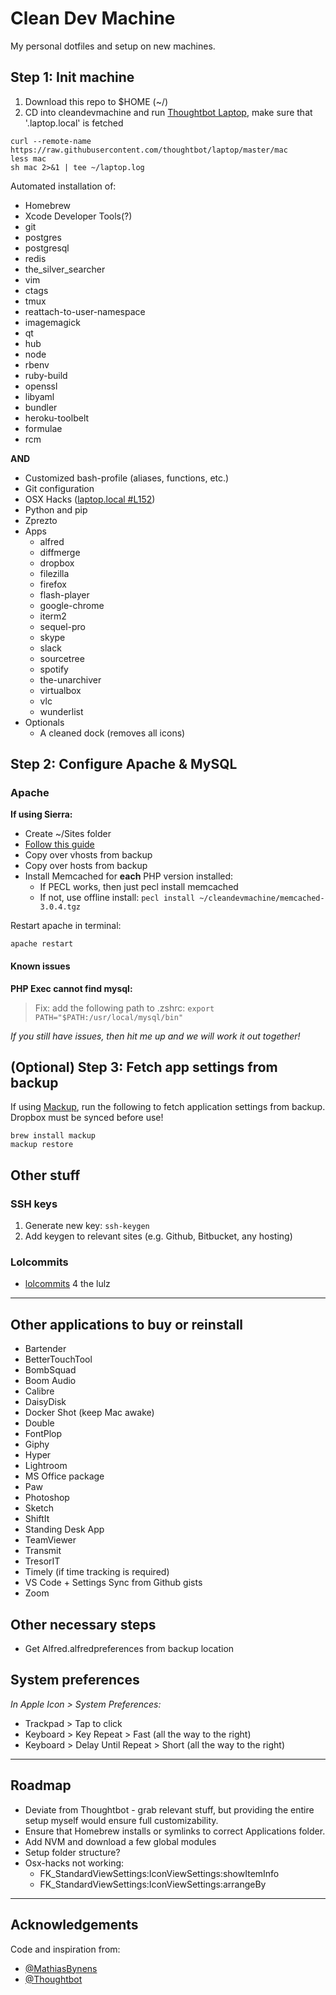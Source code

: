 # Clean Dev Machine

My personal dotfiles and setup on new machines.

## Step 1: Init machine

1. Download this repo to $HOME (~/)
2. CD into cleandevmachine and run [Thoughtbot Laptop](https://github.com/thoughtbot/laptop), make sure that '.laptop.local' is fetched
```
curl --remote-name https://raw.githubusercontent.com/thoughtbot/laptop/master/mac
less mac
sh mac 2>&1 | tee ~/laptop.log
```

Automated installation of:
- Homebrew
- Xcode Developer Tools(?)
- git
- postgres
- postgresql
- redis
- the_silver_searcher
- vim
- ctags
- tmux
- reattach-to-user-namespace
- imagemagick
- qt
- hub
- node
- rbenv
- ruby-build
- openssl
- libyaml
- bundler
- heroku-toolbelt
- formulae
- rcm

**AND**

- Customized bash-profile (aliases, functions, etc.)
- Git configuration
- OSX Hacks ([laptop.local #L152](https://github.com/madsnedergaard/cleandevmachine/blob/master/laptop.local#L152))
- Python and pip
- Zprezto
- Apps
	- alfred
	- diffmerge
	- dropbox
	- filezilla
	- firefox
	- flash-player
	- google-chrome
	- iterm2
	- sequel-pro
	- skype
	- slack
	- sourcetree
	- spotify
	- the-unarchiver
	- virtualbox
	- vlc
	- wunderlist
- Optionals
	- A cleaned dock (removes all icons)

## Step 2: Configure Apache & MySQL

### Apache

**If using Sierra:**

- Create ~/Sites folder
- [Follow this guide](https://getgrav.org/blog/macos-sierra-apache-multiple-php-versions)
- Copy over vhosts from backup
- Copy over hosts from backup
- Install Memcached for **each** PHP version installed:
  - If PECL works, then just pecl install memcached
  - If not, use offline install: `pecl install ~/cleandevmachine/memcached-3.0.4.tgz`

Restart apache in terminal:
```
apache restart
```


#### Known issues

**PHP Exec cannot find mysql:**
> Fix: add the following path to .zshrc: `export PATH="$PATH:/usr/local/mysql/bin"`



_If you still have issues, then hit me up and we will work it out together!_

## (Optional) Step 3: Fetch app settings from backup
If using [Mackup](https://github.com/lra/mackup), run the following to fetch application settings from backup. Dropbox must be synced before use!
```
brew install mackup
mackup restore
```

## Other stuff

### SSH keys
1. Generate new key: `ssh-keygen`
2. Add keygen to relevant sites (e.g. Github, Bitbucket, any hosting)


### Lolcommits

- [lolcommits](https://github.com/mroth/lolcommits) 4 the lulz

---

## Other applications to buy or reinstall

- Bartender
- BetterTouchTool
- BombSquad
- Boom Audio
- Calibre
- DaisyDisk
- Docker Shot (keep Mac awake)
- Double
- FontPlop
- Giphy
- Hyper
- Lightroom
- MS Office package
- Paw
- Photoshop
- Sketch
- ShiftIt
- Standing Desk App
- TeamViewer
- Transmit
- TresorIT
- Timely (if time tracking is required)
- VS Code + Settings Sync from Github gists
- Zoom

## Other necessary steps

- Get Alfred.alfredpreferences from backup location

## System preferences

*In Apple Icon > System Preferences:*

- Trackpad > Tap to click
- Keyboard > Key Repeat > Fast (all the way to the right)
- Keyboard > Delay Until Repeat > Short (all the way to the right)

---

## Roadmap

- Deviate from Thoughtbot - grab relevant stuff, but providing the entire setup myself would ensure full customizability.
- Ensure that Homebrew installs or symlinks to correct Applications folder.
- Add NVM and download a few global modules
- Setup folder structure?
- Osx-hacks not working:
	- FK_StandardViewSettings:IconViewSettings:showItemInfo
	- FK_StandardViewSettings:IconViewSettings:arrangeBy

---

## Acknowledgements

Code and inspiration from:
- [@MathiasBynens](https://github.com/mathiasbynens)
- [@Thoughtbot](https://github.com/Thoughtbot/laptop)
